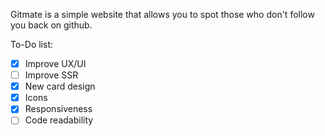 Gitmate is a simple website that allows you to spot those who don't follow you back on github.

To-Do list:
- [x] Improve UX/UI
- [ ] Improve SSR
- [x] New card design
- [x] Icons
- [x] Responsiveness
- [ ] Code readability
